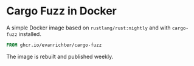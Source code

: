 # Cargo Fuzz in Docker

A simple Docker image based on `rustlang/rust:nightly` and with `cargo-fuzz` installed.

```dockerfile
FROM ghcr.io/evanrichter/cargo-fuzz
```

The image is rebuilt and published weekly.
